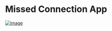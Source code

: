 # Missed Connection App 
[![image](https://github.com/Keyori/missed-connections/assets/66345861/ee48b55e-d28d-4573-a5d0-523f7f60f1f0)](https://photos.app.goo.gl/us98P1NJFcAD25Er8)

